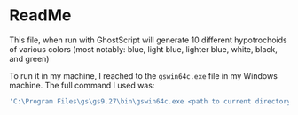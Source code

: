 # ReadMe

This file, when run with GhostScript will generate 10 different hypotrochoids of various colors (most notably: blue, light blue, lighter blue, white, black, and green)

To run it in my machine, I reached to the `gswin64c.exe` file in my Windows machine. The full command I used was:
```bash
'C:\Program Files\gs\gs9.27\bin\gswin64c.exe <path to current directory>\hypotrochoids.ps
```